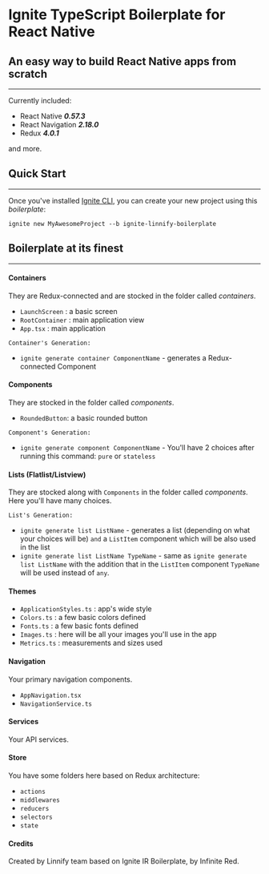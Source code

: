 # Ignite TypeScript Boilerplate for React Native
## An easy way to build React Native apps from scratch
***
 Currently included:
 - React Native ***0.57.3***
 - React Navigation ***2.18.0***
 - Redux ***4.0.1***
 
and more.

## Quick Start
***
Once you've installed [Ignite CLI](https://github.com/infinitered/ignite), you can create your new project using this *boilerplate*: 
```
ignite new MyAwesomeProject --b ignite-linnify-boilerplate
```

## Boilerplate at its finest
***

#### Containers

They are  Redux-connected and are stocked in the folder called *containers*.
- `LaunchScreen` : a basic screen 
- `RootContainer` : main application view
- `App.tsx`  : main application

`Container's Generation:`

- `ignite generate container ComponentName` - generates a Redux-connected Component

#### Components

They are stocked in the folder called *components*.
- `RoundedButton`: a basic rounded button 

`Component's Generation:`

- `ignite generate component ComponentName` - You'll have 2 choices after running this command: `pure` or `stateless`

#### Lists (Flatlist/Listview)

They are stocked along with `Components` in the folder called *components*. Here you'll have many choices.

`List's Generation:`

- `ignite generate list ListName` - generates a list (depending on what your choices will be) `and` a `ListItem` component which will be also used in the list
- `ignite generate list ListName TypeName` - same as `ignite generate list ListName` with the addition that in the `ListItem` component `TypeName` will be used instead of `any`.

#### Themes

- `ApplicationStyles.ts` : app's wide style
- `Colors.ts` : a few basic colors defined
- `Fonts.ts` : a few basic fonts defined
- `Images.ts` : here will be all your images you'll use in the app
- `Metrics.ts` : measurements and sizes used

#### Navigation 

Your primary navigation components.

- `AppNavigation.tsx`
- `NavigationService.ts`

#### Services

Your API services.


#### Store

You have some folders here based on Redux architecture: 
 
- `actions` 
- `middlewares`
- `reducers`
- `selectors`
- `state`

#### Credits

Created by Linnify team based on Ignite IR Boilerplate, by Infinite Red.





